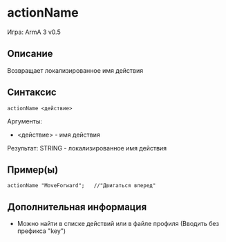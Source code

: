 # actionName

Игра: ArmA 3 v0.5

## Описание

Возвращает локализированное имя действия

## Синтаксис

```SQF
actionName <действие>
```

Аргументы:

* <действие> - имя действия

Результат:
STRING - локализированное имя действия

## Пример(ы)

```SQF
actionName "MoveForward";   //"Двигаться вперед"
```

## Дополнительная информация

* Можно найти в списке действий или в файле профиля (Вводить без префикса "key")